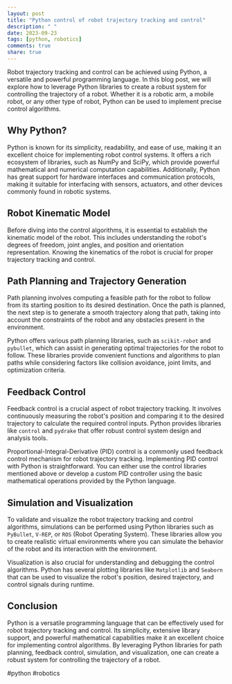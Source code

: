 ```yaml
---
layout: post
title: "Python control of robot trajectory tracking and control"
description: " "
date: 2023-09-23
tags: [python, robotics]
comments: true
share: true
---
```


Robot trajectory tracking and control can be achieved using Python, a versatile and powerful programming language. In this blog post, we will explore how to leverage Python libraries to create a robust system for controlling the trajectory of a robot. Whether it is a robotic arm, a mobile robot, or any other type of robot, Python can be used to implement precise control algorithms.

## Why Python?

Python is known for its simplicity, readability, and ease of use, making it an excellent choice for implementing robot control systems. It offers a rich ecosystem of libraries, such as NumPy and SciPy, which provide powerful mathematical and numerical computation capabilities. Additionally, Python has great support for hardware interfaces and communication protocols, making it suitable for interfacing with sensors, actuators, and other devices commonly found in robotic systems.

## Robot Kinematic Model

Before diving into the control algorithms, it is essential to establish the kinematic model of the robot. This includes understanding the robot's degrees of freedom, joint angles, and position and orientation representation. Knowing the kinematics of the robot is crucial for proper trajectory tracking and control.

## Path Planning and Trajectory Generation

Path planning involves computing a feasible path for the robot to follow from its starting position to its desired destination. Once the path is planned, the next step is to generate a smooth trajectory along that path, taking into account the constraints of the robot and any obstacles present in the environment.

Python offers various path planning libraries, such as `scikit-robot` and `pybullet`, which can assist in generating optimal trajectories for the robot to follow. These libraries provide convenient functions and algorithms to plan paths while considering factors like collision avoidance, joint limits, and optimization criteria.

## Feedback Control

Feedback control is a crucial aspect of robot trajectory tracking. It involves continuously measuring the robot's position and comparing it to the desired trajectory to calculate the required control inputs. Python provides libraries like `control` and `pydrake` that offer robust control system design and analysis tools.

Proportional-Integral-Derivative (PID) control is a commonly used feedback control mechanism for robot trajectory tracking. Implementing PID control with Python is straightforward. You can either use the control libraries mentioned above or develop a custom PID controller using the basic mathematical operations provided by the Python language.

## Simulation and Visualization

To validate and visualize the robot trajectory tracking and control algorithms, simulations can be performed using Python libraries such as `PyBullet`, `V-REP`, or `ROS` (Robot Operating System). These libraries allow you to create realistic virtual environments where you can simulate the behavior of the robot and its interaction with the environment.

Visualization is also crucial for understanding and debugging the control algorithms. Python has several plotting libraries like `Matplotlib` and `Seaborn` that can be used to visualize the robot's position, desired trajectory, and control signals during runtime.

## Conclusion

Python is a versatile programming language that can be effectively used for robot trajectory tracking and control. Its simplicity, extensive library support, and powerful mathematical capabilities make it an excellent choice for implementing control algorithms. By leveraging Python libraries for path planning, feedback control, simulation, and visualization, one can create a robust system for controlling the trajectory of a robot.

#python #robotics